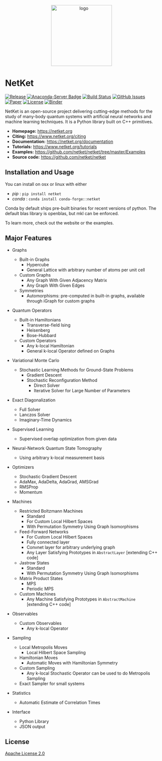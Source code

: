 <div align="center">
<img src="https://www.netket.org/_static/logo_simple.jpg" alt="logo" width="200"></img>
</div>

# __NetKet__ 

[![Release](https://img.shields.io/github/release/netket/netket.svg)](https://github.com/netket/netket/releases)
[![Anaconda-Server Badge](https://anaconda.org/conda-forge/netket/badges/installer/conda.svg)](https://conda.anaconda.org/conda-forge)
[![Build Status](https://travis-ci.org/netket/netket.svg?branch=master)](https://travis-ci.org/netket/netket)
[![GitHub Issues](https://img.shields.io/github/issues/netket/netket.svg)](http://github.com/netket/netket/issues)
[![Paper](https://img.shields.io/badge/paper-arXiv%3A1904.00031-B31B1B.svg)](https://arxiv.org/abs/1904.00031)
[![License](https://img.shields.io/badge/License-Apache%202.0-blue.svg)](https://opensource.org/licenses/Apache-2.0)
[![Binder](https://mybinder.org/badge_logo.svg)](https://mybinder.org/v2/gh/netket/netket/v.2.0)

NetKet is an open-source project delivering cutting-edge methods for the study
of many-body quantum systems with artificial neural networks and machine learning techniques.
It is a Python library built on C++ primitives.

- **Homepage:** <https://netket.org>
- **Citing:** <https://www.netket.org/citing>
- **Documentation:** <https://netket.org/documentation>
- **Tutorials:** <https://www.netket.org/tutorials>
- **Examples:** <https://github.com/netket/netket/tree/master/Examples> 
- **Source code:** <https://github.com/netket/netket>

## Installation and Usage
You can install on osx or linux with either
 - *pip*   : `pip install netket`
 - *conda* : `conda install conda-forge::netket`

Conda by default ships pre-built binaries for recent versions of python.
The default blas library is openblas, but mkl can be enforced.

To learn more, check out the website or the examples.

## Major Features

* Graphs
  * Built-in Graphs
    * Hypercube
    * General Lattice with arbitrary number of atoms per unit cell
  * Custom Graphs
    * Any Graph With Given Adjacency Matrix
    * Any Graph With Given Edges
  * Symmetries
    * Automorphisms: pre-computed in built-in graphs, available through iGraph for custom graphs

* Quantum Operators
  * Built-in Hamiltonians
    * Transverse-field Ising
    * Heisenberg
    * Bose-Hubbard
  * Custom Operators
    * Any k-local Hamiltonian
    * General k-local Operator defined on Graphs

* Variational Monte Carlo   
  * Stochastic Learning Methods for Ground-State Problems
    * Gradient Descent
    * Stochastic Reconfiguration Method
      * Direct Solver
      * Iterative Solver for Large Number of Parameters  

* Exact Diagonalization
  * Full Solver
  * Lanczos Solver
  * Imaginary-Time Dynamics

* Supervised Learning
  * Supervised overlap optimization from given data

* Neural-Network Quantum State Tomography
  * Using arbitrary k-local measurement basis       

* Optimizers
  * Stochastic Gradient Descent
  * AdaMax, AdaDelta, AdaGrad, AMSGrad
  * RMSProp
  * Momentum

* Machines
  * Restricted Boltzmann Machines
    * Standard
    * For Custom Local Hilbert Spaces
    * With Permutation Symmetry Using Graph Isomorphisms
  * Feed-Forward Networks
    * For Custom Local Hilbert Spaces
    * Fully connected layer
    * Convnet layer for arbitrary underlying graph
    * Any Layer Satisfying Prototypes in `AbstractLayer` [extending C++ code]
  * Jastrow States
    * Standard
    * With Permutation Symmetry Using Graph Isomorphisms
  * Matrix Product States
    * MPS
    * Periodic MPS  
  * Custom Machines
    * Any Machine Satisfying Prototypes in `AbstractMachine` [extending C++ code]

* Observables
  * Custom Observables
    * Any k-local Operator

* Sampling
  * Local Metropolis Moves
    * Local Hilbert Space Sampling
  * Hamiltonian Moves
    * Automatic Moves with Hamiltonian Symmetry
  * Custom Sampling
    * Any k-local Stochastic Operator can be used to do Metropolis Sampling
  * Exact Sampler for small systems  

* Statistics
  * Automatic Estimate of Correlation Times

* Interface
  * Python Library
  * JSON output  

## License

[Apache License 2.0](https://github.com/netket/netket/blob/master/LICENSE)

